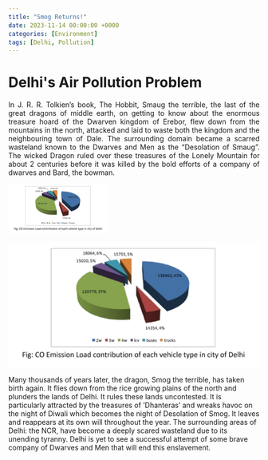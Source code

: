 ```yaml
---
title: "Smog Returns!"
date: 2023-11-14 00:00:00 +0000
categories: [Environment]
tags: [Delhi, Pollution]
---
```


# Delhi's Air Pollution Problem
<div style='text-align: justify;'>
<p>In J. R. R. Tolkien’s book, The Hobbit, Smaug the terrible, the last of the great dragons of middle earth, on getting to know about the enormous treasure hoard of the Dwarven kingdom of Erebor, flew down from the mountains in the north, attacked and laid to waste both the kingdom and the neighbouring town of Dale. The surrounding domain became a scarred wasteland known to the Dwarves and Men as the “Desolation of Smaug”. The wicked Dragon ruled over these treasures of the Lonely Mountain for about 2 centuries before it was killed by the bold efforts of a company of dwarves and Bard, the bowman.</p>


</div>
<img src="https://github.com/Technolawhere/technolawhere.github.io/blob/main/assets/co_contribution_of_vehicles.png" width="200" height="100">

![Smog the tyrannical returns!](https://github.com/Technolawhere/technolawhere.github.io/blob/main/assets/co_contribution_of_vehicles.png)

<p>Many thousands of years later, the dragon, Smog the terrible, has taken birth again. It flies down from the rice growing plains of the north and plunders the lands of Delhi. It rules these lands uncontested. It is particularly attracted by the treasures of ’Dhanteras’ and wreaks havoc on the night of Diwali which becomes the night of Desolation of Smog.  It leaves and reappears at its own will throughout the year. The surrounding areas of Delhi: the NCR, have become a deeply scared wasteland due to its unending tyranny. Delhi is yet to see a successful attempt of some brave company of Dwarves and Men that will end this enslavement. </p>
